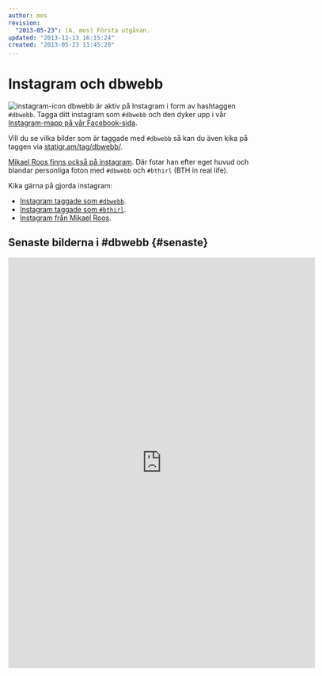 ```yaml
---
author: mos
revision:
  "2013-05-23": (A, mos) Första utgåvan.
updated: "2013-12-13 16:15:24"
created: "2013-05-23 11:45:20"
...
```

Instagram och dbwebb
==================================

<img src='/img/glyphicons/png/glyphicons_412_instagram.png' alt='instagram-icon' title='dbwebb finns på Instagram'> dbwebb är aktiv på Instagram i form av hashtaggen `#dbwebb`. Tagga ditt instagram som `#dbwebb` och den dyker upp i vår [Instagram-mapp på vår Facebook-sida](http://www.facebook.com/dbwebb.se/app_168188869963563).

Vill du se vilka bilder som är taggade med `#dbwebb` så kan du även kika på taggen via [statigr.am/tag/dbwebb/](http://statigr.am/tag/dbwebb/).


[Mikael Roos finns också på instagram](http://instagram.com/mikael_roos/). Där fotar han efter eget huvud och blandar personliga foton med `#dbwebb` och `#bthirl` (BTH in real life).

Kika gärna på gjorda instagram:

* [Instagram taggade som `#dbwebb`](http://statigr.am/tag/dbwebb/).
* [Instagram taggade som `#bthirl`](http://statigr.am/tag/bthirl/).
* [Instagram från Mikael Roos](http://statigr.am/mikael_roos).



Senaste bilderna i #dbwebb {#senaste}
--------------------------------------

<iframe src="http://widget.stagram.com/in/tag:dbwebb/?s=150&w=4&h=6&b=0&p=5" allowtransparency="true" frameborder="0" scrolling="no" style="border:none;overflow:hidden;width:620px; height: 830px" ></iframe> <!-- Webstagram - web.stagram.com -->




